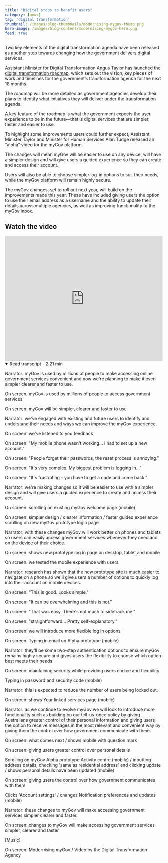 ```yaml
---
title: "Digital steps to benefit users"
category: [news]
tag: 'digital transformation'
thumbnail: /images/blog-thumbnails/modernising-mygov-thumb.png
hero-image: /images/blog-content/modernising-mygov-hero.png
feed: true
---
```

 
Two key elements of the digital transformation agenda have been released as another step towards changing how the government delivers digital services.
 
Assistant Minister for Digital Transformation Angus Taylor has launched the [digital transformation roadmap](/what-we-do/transformation-agenda/), which sets out the vision, key pieces of work and timelines for the government’s transformation agenda for the next 18 months.
 
The roadmap will be more detailed as government agencies develop their plans to identify what initiatives they will deliver under the transformation agenda.
 
A key feature of the roadmap is what the government expects the user experience to be in the future—that is digital services that are simpler, faster and easier to use.
 
To highlight some improvements users could further expect, Assistant Minister Taylor and Minister for Human Services Alan Tudge released an “alpha” video for the myGov platform.
 
The changes will mean myGov will be easier to use on any device, will have a simpler design and will give users a guided experience so they can create and access their account.
 
Users will also be able to choose simpler log-in options to suit their needs, while the myGov platform will remain highly secure.
 
The myGov changes, set to roll out next year, will build on the improvements made this year. These have included giving users the option to use their email address as a username and the ability to update their details across multiple agencies, as well as improving functionality to the myGov inbox.

## Watch the video

<div class="youtube-embed">
  <iframe width="100%" height="400" src="https://www.youtube.com/embed/GDWQ4ayr5D8" frameborder="0" allowfullscreen></iframe>
  <details open data-label="content-accordion-1-example" aria-expanded="false">
    <summary>Read transcript - 2:21 min</summary>
    <div class="accordion-panel" markdown="1">
    
Narrator: myGov is used by millions of people to make accessing online government services convenient and now we're planning to make it even simpler clearer and faster to use.

On screen: myGov is used by millions of people to access government services

On screen: myGov will be simpler, clearer and faster to use

Narrator: we've engaged with existing and future users to identify and understand their needs and ways we can improve the myGov experience.

On screen: we've listened to you feedback

On screen: "My mobile phone wasn't working... I had to set up a new account."

On screen: "People forget their passwords, the reset process is annoying."

On screen: "It's very complex. My biggest problem is logging in..."

On screen: "It's frustrating - you have to get a code and come back."

Narrator: we're making changes so it will be easier to use with a simpler design and will give users a guided experience to create and access their account.

On screen: scrolling on existing myGov welcome page (mobile)
	
On screen: simpler design / clearer information / faster guided experience  scrolling on new myGov prototype login page

Narrator: with these changes myGov will work better on phones and tablets so users can easily access government services whenever they need and on the device of their choice.

On screen: shows new prototype log in page on desktop, tablet and mobile

On screen: we tested the mobile experience with users

Narrator: research has shown that the new prototype site is much easier to navigate on a phone so we'll give users a number of options to quickly log into their account on mobile devices.

On screen: "This is good. Looks simple."

On screen: "It can be overwhelming and this is not."

On screen: "That was easy. There's not much to sidetrack me."

On screen: "straightforward... Pretty self-explanatory."

On screen: we will introduce more flexible log in options

On screen: Typing in email on Alpha prototype (mobile)
	
Narrator: they'll be some two-step authentication options to ensure myGov remains highly secure and gives users the flexibility to choose which option best meets their needs.

On screen: maintaining security while providing users choice and flexibility

Typing in password and security code (mobile)

Narrator: this is expected to reduce the number of users being locked out.

On screen: shows Your linked services page (mobile)

Narrator: as we continue to evolve myGov we will look to introduce more functionality such as building on our tell-us-once policy by giving Australians greater control of their personal information and giving users the option to receive messages in the most relevant and convenient way by giving them the control over how government communicate with them.

On screen: what comes next / shows mobile with question mark

On screen: giving users greater control over personal details

Scrolling on myGov Alpha prototype Activity centre (mobile) / inputting address details, checking 'same as residential address' and clicking update / shows personal details have been updated (mobile)

On screen: giving users the control over how government communicates with them

Clicks 'Account settings' / changes Notification preferences and updates (mobile)

Narrator: these changes to myGov will make accessing government services simpler clearer and faster.

On screen: changes to myGov will make accessing government services simpler, clearer and faster

[Music]

On screen: Modernising myGov / Video by the Digital Transformation Agency 

</div>
  </details>
</div>

